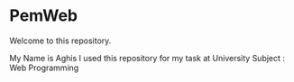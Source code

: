 # PemWeb
Welcome to this repository.

My Name is Aghis
I used this repository for my task at University 
Subject : Web Programming
